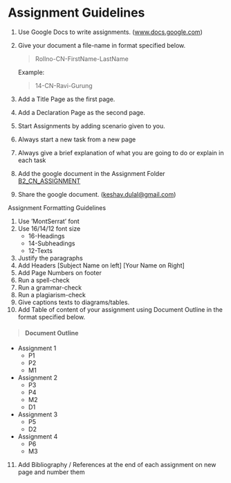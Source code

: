 # Assignment Guidelines

1. Use Google Docs to write assignments. (www.docs.google.com)
2. Give your document a file-name in format specified below. 
    > Rollno-CN-FirstName-LastName
    
    Example:
    > 14-CN-Ravi-Gurung
3. Add a Title Page as the first page.
4. Add a Declaration Page as the second page.
5. Start Assignments by adding scenario given to you.
6. Always start a new task from a new page
7. Always give a brief explanation of what you are going to do or explain in each task
8. Add the google document in the Assignment Folder [B2_CN_ASSIGNMENT](https://drive.google.com/open?id=1S8euHo_ZHS05G2W_XhNILR5bajKWtMiO)
9. Share the google document. (keshav.dulal@gmail.com)

Assignment Formatting Guidelines
1. Use ’MontSerrat’ font
2. Use 16/14/12 font size
    * 16-Headings
    * 14-Subheadings
    * 12-Texts
3. Justify the paragraphs
4. Add Headers [Subject Name on left] [Your Name on Right]
5. Add Page Numbers on footer
6. Run a spell-check
7. Run a grammar-check
8. Run a plagiarism-check
9. Give captions texts to diagrams/tables.
10. Add Table of content of your assignment using Document Outline in the format specified below.

  > #### Document Outline
  - Assignment 1
    - P1
    - P2
    - M1
  - Assignment 2
    - P3
    - P4
    - M2
    - D1
  - Assignment 3
    - P5
    - D2
  - Assignment 4
    - P6
    - M3
11. Add Bibliography / References at the end of each assignment on new page and number them
